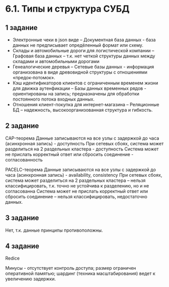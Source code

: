 # 6.1. Типы и структура СУБД
## 1 задание
-	Электронные чеки в json виде –
Документная база данных - база данных не предписывает опредёленный формат или схему. 
-	Склады и автомобильные дороги для логистической компании –
Графовая база данных – т.к. нет четкой структуры данных между складами и автомобильными дорогами
-	Генеалогические деревья – 
Сетевые базы данных - информация организована в виде древовидной структуры с отношениями «предок-потомок».
-	Кэш идентификаторов клиентов с ограниченным временем жизни для движка аутенфикации – 
Базы данных временных рядов - ориентированы на запись; предназначены для обработки постоянного потока входных данных.
- Отношения клиент-покупка для интернет-магазина –
Реляционные БД – надежность, высокоорганизованная структура и гибкость.

## 2 задание
CAP-теорема
Данные записываются на все узлы с задержкой до часа (асинхронная запись) - доступность
При сетевых сбоях, система может разделиться на 2 раздельных кластера - доступность
Система может не прислать корректный ответ или сбросить соединение - согласованность

PACELC-теорема
Данные записываются на все узлы с задержкой до часа (асинхронная запись) - availability, consistency
При сетевых сбоях, система может разделиться на 2 раздельных кластера – нельзя классифицировать, т.к. точно не устойчива к разделению, но и не согласованна
Система может не прислать корректный ответ или сбросить соединение – нельзя классифицировать, недостаточно данных.

## 3 задание
Нет, т.к. данные принципы противоположны.

## 4 задание
Redice

Минусы - отсутствует контроль доступа; размер ограничен оперативной памятью; шардинг (техника масштабирования) ведет к увеличению задержки.
